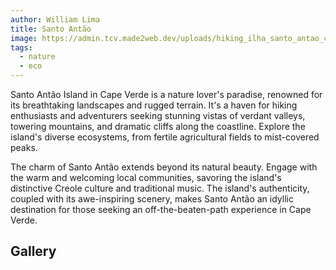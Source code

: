 ```yaml
---
author: William Lima
title: Santo Antão
image: https://admin.tcv.made2web.dev/uploads/hiking_ilha_santo_antao_cabo_verde_21faff5211.jpg
tags:
  - nature
  - eco
---
```


<Hero />

Santo Antão Island in Cape Verde is a nature lover's paradise, renowned for its breathtaking landscapes and rugged terrain. It's a haven for hiking enthusiasts and adventurers seeking stunning vistas of verdant valleys, towering mountains, and dramatic cliffs along the coastline. Explore the island's diverse ecosystems, from fertile agricultural fields to mist-covered peaks.

The charm of Santo Antão extends beyond its natural beauty. Engage with the warm and welcoming local communities, savoring the island's distinctive Creole culture and traditional music. The island's authenticity, coupled with its awe-inspiring scenery, makes Santo Antão an idyllic destination for those seeking an off-the-beaten-path experience in Cape Verde.

## Gallery ##

<Gallery>
    <GalleryItem url="https://fotos.web.sapo.io/i/G6a177f93/21229410_t7b1Z.jpeg" />
    <GalleryItem url="https://fotos.web.sapo.io/i/Gd9174c3a/21229921_7a9tC.jpeg" />
    <GalleryItem url="https://greggruesst.files.wordpress.com/2020/03/cabo-verde-santo-antao-paul-valley.jpg?w=900" />
</Gallery>


